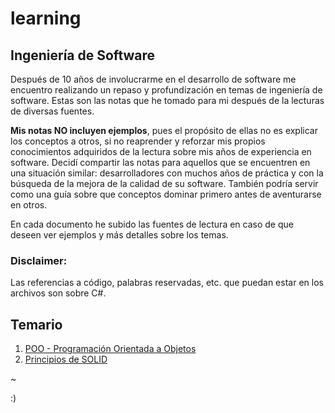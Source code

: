 # learning
## Ingeniería de Software

Después de 10 años de involucrarme en el desarrollo de software me encuentro realizando un repaso y profundización en temas de ingeniería de software. Estas son las notas que he tomado para mi después de la lecturas de diversas fuentes.

**Mis notas NO incluyen ejemplos**, pues el propósito de ellas no es explicar los conceptos a otros, si no reaprender y reforzar mis propios conocimientos adquiridos de la lectura sobre mis años de experiencia en software. Decidí compartir las notas para aquellos que se encuentren en una situación similar: desarrolladores con muchos años de práctica y con la búsqueda de la mejora de la calidad de su software. También podría servir como una guía sobre que conceptos dominar primero antes de aventurarse en otros.

En cada documento he subido las fuentes de lectura en caso de que deseen ver ejemplos y más detalles sobre los temas.

### Disclaimer:
Las referencias a código, palabras reservadas, etc. que puedan estar en los archivos son sobre C#.

## Temario
1. [POO - Programación Orientada a Objetos](https://github.com/luzyrawr/learning/blob/master/POO%20-%20Programaci%C3%B3n%20Orientada%20a%20Objetos.pdf)
1. [Principios de SOLID](https://github.com/luzyrawr/learning/blob/master/Principios%20de%20SOLID.pdf)

~

:)
